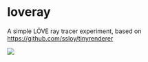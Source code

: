 # loveray

A simple LÖVE ray tracer experiment, based on https://github.com/ssloy/tinyrenderer

![](https://cdn3.imggmi.com/uploads/2019/1/25/ce48c42168a5bb4b5aece11dfa48c5ab-full.png)